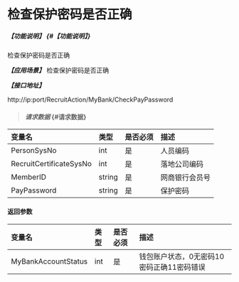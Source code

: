 # 检查保护密码是否正确

##### _【功能说明】_ {#【功能说明】}

检查保护密码是否正确


_**【应用场景】**_
检查保护密码是否正确



_**【接口地址】**_

http://ip:port/RecruitAction/MyBank/CheckPayPassword

> #### _请求数据_ {#请求数据}

| 变量名 | 类型 | 是否必须 | 描述 |
| :--- | :--- | :--- | :--- |
| PersonSysNo| int| 是 | 人员编码 |
| RecruitCertificateSysNo| int| 是 | 落地公司编码 |
| MemberID| string| 是 |网商银行会员号 |
| PayPassword| string| 是 |保护密码 |



#### 返回参数

| 变量名 | 类型 | 是否必须 | 描述 |
| :--- | :--- | :--- | :--- |
| MyBankAccountStatus| int| 是 | 钱包账户状态，0无密码10密码正确11密码错误|




